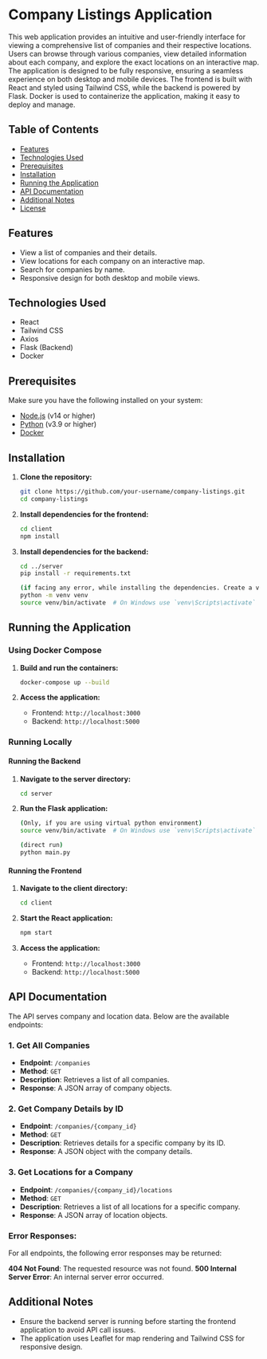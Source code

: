# Company Listings Application

This web application provides an intuitive and user-friendly interface for viewing a comprehensive list of companies and their respective locations. Users can browse through various companies, view detailed information about each company, and explore the exact locations on an interactive map. The application is designed to be fully responsive, ensuring a seamless experience on both desktop and mobile devices. The frontend is built with React and styled using Tailwind CSS, while the backend is powered by Flask. Docker is used to containerize the application, making it easy to deploy and manage.

## Table of Contents

- [Features](#features)
- [Technologies Used](#technologies-used)
- [Prerequisites](#prerequisites)
- [Installation](#installation)
- [Running the Application](#running-the-application)
- [API Documentation](#api-documentation)
- [Additional Notes](#additional-notes)
- [License](#license)

## Features

- View a list of companies and their details.
- View locations for each company on an interactive map.
- Search for companies by name.
- Responsive design for both desktop and mobile views.

## Technologies Used

- React
- Tailwind CSS
- Axios
- Flask (Backend)
- Docker

## Prerequisites

Make sure you have the following installed on your system:

- [Node.js](https://nodejs.org/) (v14 or higher)
- [Python](https://www.python.org/) (v3.9 or higher)
- [Docker](https://www.docker.com/)

## Installation

1. **Clone the repository:**

    ```sh
    git clone https://github.com/your-username/company-listings.git
    cd company-listings
    ```

2. **Install dependencies for the frontend:**

    ```sh
    cd client
    npm install
    ```

3. **Install dependencies for the backend:**

    ```sh
    cd ../server
    pip install -r requirements.txt

    (if facing any error, while installing the dependencies. Create a virtual python environment, using below command to support the installation of the dependencies)
    python -m venv venv
    source venv/bin/activate  # On Windows use `venv\Scripts\activate`
    ```

## Running the Application

### Using Docker Compose

1. **Build and run the containers:**

    ```sh
    docker-compose up --build
    ```

2. **Access the application:**

    - Frontend: `http://localhost:3000`
    - Backend: `http://localhost:5000`

### Running Locally

#### Running the Backend

1. **Navigate to the server directory:**

    ```sh
    cd server
    ```
    
2. **Run the Flask application:**

    ```sh
    (Only, if you are using virtual python environment)
    source venv/bin/activate  # On Windows use `venv\Scripts\activate`

    (direct run)
    python main.py
    ```

#### Running the Frontend

1. **Navigate to the client directory:**

    ```sh
    cd client
    ```

2. **Start the React application:**

    ```sh
    npm start
    ```

3. **Access the application:**

    - Frontend: `http://localhost:3000`
    - Backend: `http://localhost:5000`

## API Documentation

The API serves company and location data. Below are the available endpoints:

### 1. Get All Companies

- **Endpoint**: `/companies`
- **Method**: `GET`
- **Description**: Retrieves a list of all companies.
- **Response**: A JSON array of company objects.

### 2. Get Company Details by ID

- **Endpoint**: `/companies/{company_id}`
- **Method**: `GET`
- **Description**: Retrieves details for a specific company by its ID.
- **Response**: A JSON object with the company details.

### 3. Get Locations for a Company

- **Endpoint**: `/companies/{company_id}/locations`
- **Method**: `GET`
- **Description**: Retrieves a list of all locations for a specific company.
- **Response**: A JSON array of location objects.

### Error Responses:

For all endpoints, the following error responses may be returned:

**404 Not Found**: The requested resource was not found.
**500 Internal Server Error**: An internal server error occurred.

## Additional Notes

- Ensure the backend server is running before starting the frontend application to avoid API call issues.
- The application uses Leaflet for map rendering and Tailwind CSS for responsive design.

